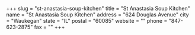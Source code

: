 +++
slug = "st-anastasia-soup-kitchen"
title = "St Anastasia Soup Kitchen"
name = "St Anastasia Soup Kitchen"
address = "624 Douglas Avenue"
city = "Waukegan"
state = "IL"
postal = "60085"
website = ""
phone = "847-623-2875"
fax = ""
+++
